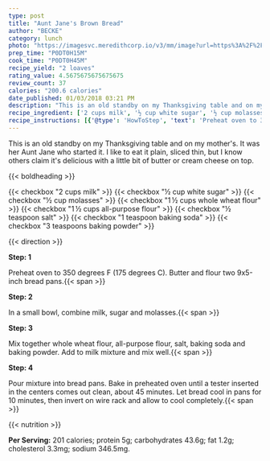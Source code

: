 ```yaml
---
type: post
title: "Aunt Jane's Brown Bread"
author: "BECKE"
category: lunch
photo: "https://imagesvc.meredithcorp.io/v3/mm/image?url=https%3A%2F%2Fimages.media-allrecipes.com%2Fuserphotos%2F620933.jpg"
prep_time: "P0DT0H15M"
cook_time: "P0DT0H45M"
recipe_yield: "2 loaves"
rating_value: 4.5675675675675675
review_count: 37
calories: "200.6 calories"
date_published: 01/03/2018 03:21 PM
description: "This is an old standby on my Thanksgiving table and on my mother's. It was her Aunt Jane who started it. I like to eat it plain, sliced thin, but I know others claim it's delicious with a little bit of butter or cream cheese on top."
recipe_ingredient: ['2 cups milk', '½ cup white sugar', '½ cup molasses', '1\u2009½ cups whole wheat flour', '1\u2009½ cups all-purpose flour', '½ teaspoon salt', '1 teaspoon baking soda', '3 teaspoons baking powder']
recipe_instructions: [{'@type': 'HowToStep', 'text': 'Preheat oven to 350 degrees F (175 degrees C). Butter and flour two 9x5-inch bread pans.\n'}, {'@type': 'HowToStep', 'text': 'In a small bowl, combine milk, sugar and molasses.\n'}, {'@type': 'HowToStep', 'text': 'Mix together whole wheat flour, all-purpose flour, salt, baking soda and baking powder. Add to milk mixture and mix well.\n'}, {'@type': 'HowToStep', 'text': 'Pour mixture into bread pans. Bake in preheated oven until a tester inserted in the centers comes out clean, about 45 minutes. Let bread cool in pans for 10 minutes, then invert on wire rack and allow to cool completely.\n'}]
---
```


This is an old standby on my Thanksgiving table and on my mother's. It was her Aunt Jane who started it. I like to eat it plain, sliced thin, but I know others claim it's delicious with a little bit of butter or cream cheese on top. 

{{< boldheading >}}

{{< checkbox "2 cups milk" >}}
{{< checkbox "½ cup white sugar" >}}
{{< checkbox "½ cup molasses" >}}
{{< checkbox "1 ½ cups whole wheat flour" >}}
{{< checkbox "1 ½ cups all-purpose flour" >}}
{{< checkbox "½ teaspoon salt" >}}
{{< checkbox "1 teaspoon baking soda" >}}
{{< checkbox "3 teaspoons baking powder" >}}


{{< direction >}}

**Step: 1**

Preheat oven to 350 degrees F (175 degrees C). Butter and flour two 9x5-inch bread pans.{{< span >}}

**Step: 2**

In a small bowl, combine milk, sugar and molasses.{{< span >}}

**Step: 3**

Mix together whole wheat flour, all-purpose flour, salt, baking soda and baking powder. Add to milk mixture and mix well.{{< span >}}

**Step: 4**

Pour mixture into bread pans. Bake in preheated oven until a tester inserted in the centers comes out clean, about 45 minutes. Let bread cool in pans for 10 minutes, then invert on wire rack and allow to cool completely.{{< span >}}

{{< nutrition >}}

**Per Serving:** 201 calories; protein 5g; carbohydrates 43.6g; fat 1.2g; cholesterol 3.3mg; sodium 346.5mg.